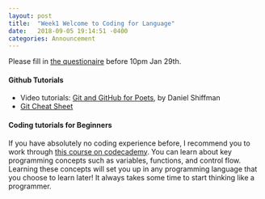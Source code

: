 ```yaml
---
layout: post
title:  "Week1 Welcome to Coding for Language"
date:   2018-09-05 19:14:51 -0400
categories: Announcement
---
```

Please fill in [the questionaire](https://goo.gl/forms/SoJCqKwrn7GElE4h2) before 10pm Jan 29th.

#### Github Tutorials
* Video tutorials: [Git and GitHub for Poets](https://www.youtube.com/playlist?list=PLRqwX-V7Uu6ZF9C0YMKuns9sLDzK6zoiV), by Daniel Shiffman
* [Git Cheat Sheet](https://services.github.com/on-demand/downloads/github-git-cheat-sheet.pdf)

#### Coding tutorials for Beginners
If you have absolutely no coding experience before, I recommend you to work through [this course on codecademy](https://www.codecademy.com/learn/learn-how-to-code). You can learn about key programming concepts such as variables, functions, and control flow. Learning these concepts will set you up in any programming language that you choose to learn later! It always takes some time to start thinking like a programmer.
